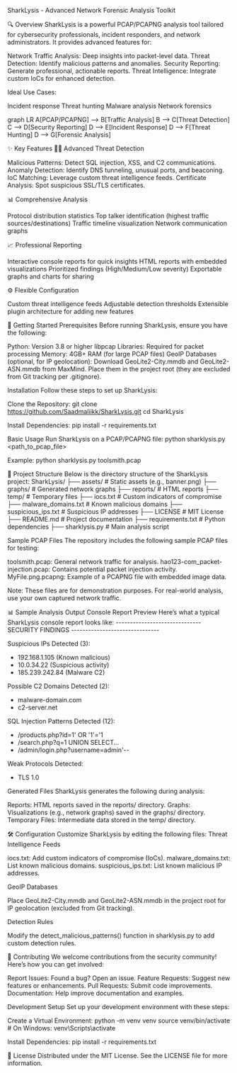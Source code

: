 
  


SharkLysis - Advanced Network Forensic Analysis Toolkit

  
  



🔍 Overview
SharkLysis is a powerful PCAP/PCAPNG analysis tool tailored for cybersecurity professionals, incident responders, and network administrators. It provides advanced features for:

Network Traffic Analysis: Deep insights into packet-level data.
Threat Detection: Identify malicious patterns and anomalies.
Security Reporting: Generate professional, actionable reports.
Threat Intelligence: Integrate custom IoCs for enhanced detection.

Ideal Use Cases:

Incident response
Threat hunting
Malware analysis
Network forensics

graph LR
  A[PCAP/PCAPNG] --> B[Traffic Analysis]
  B --> C[Threat Detection]
  C --> D[Security Reporting]
  D --> E[Incident Response]
  D --> F[Threat Hunting]
  D --> G[Forensic Analysis]


✨ Key Features
🕵️‍♂️ Advanced Threat Detection

Malicious Patterns: Detect SQL injection, XSS, and C2 communications.
Anomaly Detection: Identify DNS tunneling, unusual ports, and beaconing.
IoC Matching: Leverage custom threat intelligence feeds.
Certificate Analysis: Spot suspicious SSL/TLS certificates.

📊 Comprehensive Analysis

Protocol distribution statistics
Top talker identification (highest traffic sources/destinations)
Traffic timeline visualization
Network communication graphs

📈 Professional Reporting

Interactive console reports for quick insights
HTML reports with embedded visualizations
Prioritized findings (High/Medium/Low severity)
Exportable graphs and charts for sharing

⚙️ Flexible Configuration

Custom threat intelligence feeds
Adjustable detection thresholds
Extensible plugin architecture for adding new features


🚀 Getting Started
Prerequisites
Before running SharkLysis, ensure you have the following:

Python: Version 3.8 or higher
libpcap Libraries: Required for packet processing
Memory: 4GB+ RAM (for large PCAP files)
GeoIP Databases (optional, for IP geolocation):
Download GeoLite2-City.mmdb and GeoLite2-ASN.mmdb from MaxMind.
Place them in the project root (they are excluded from Git tracking per .gitignore).



Installation
Follow these steps to set up SharkLysis:

Clone the Repository:
git clone https://github.com/Saadmaliikk/SharkLysis.git
cd SharkLysis


Install Dependencies:
pip install -r requirements.txt



Basic Usage
Run SharkLysis on a PCAP/PCAPNG file:
python sharklysis.py <path_to_pcap_file>

Example:
python sharklysis.py toolsmith.pcap


📂 Project Structure
Below is the directory structure of the SharkLysis project:
SharkLysis/
├── assets/                  # Static assets (e.g., banner.png)
├── graphs/                  # Generated network graphs
├── reports/                 # HTML reports
├── temp/                    # Temporary files
├── iocs.txt                # Custom indicators of compromise
├── malware_domains.txt     # Known malicious domains
├── suspicious_ips.txt      # Suspicious IP addresses
├── LICENSE                 # MIT License
├── README.md               # Project documentation
├── requirements.txt        # Python dependencies
├── sharklysis.py           # Main analysis script

Sample PCAP Files
The repository includes the following sample PCAP files for testing:

toolsmith.pcap: General network traffic for analysis.
hao123-com_packet-injection.pcap: Contains potential packet injection activity.
MyFile.png.pcapng: Example of a PCAPNG file with embedded image data.

Note: These files are for demonstration purposes. For real-world analysis, use your own captured network traffic.

📊 Sample Analysis Output
Console Report Preview
Here’s what a typical SharkLysis console report looks like:
------------------------------ SECURITY FINDINGS -------------------------------

Suspicious IPs Detected (3):
  - 192.168.1.105 (Known malicious)
  - 10.0.34.22 (Suspicious activity)
  - 185.239.242.84 (Malware C2)

Possible C2 Domains Detected (2):
  - malware-domain.com
  - c2-server.net

SQL Injection Patterns Detected (12):
  - /products.php?id=1' OR '1'='1
  - /search.php?q=1 UNION SELECT...
  - /admin/login.php?username=admin'--

Weak Protocols Detected:
  - TLS 1.0

Generated Files
SharkLysis generates the following during analysis:

Reports: HTML reports saved in the reports/ directory.
Graphs: Visualizations (e.g., network graphs) saved in the graphs/ directory.
Temporary Files: Intermediate data stored in the temp/ directory.


🛠 Configuration
Customize SharkLysis by editing the following files:
Threat Intelligence Feeds

iocs.txt: Add custom indicators of compromise (IoCs).
malware_domains.txt: List known malicious domains.
suspicious_ips.txt: List known malicious IP addresses.

GeoIP Databases

Place GeoLite2-City.mmdb and GeoLite2-ASN.mmdb in the project root for IP geolocation (excluded from Git tracking).

Detection Rules

Modify the detect_malicious_patterns() function in sharklysis.py to add custom detection rules.


🤝 Contributing
We welcome contributions from the security community! Here’s how you can get involved:

Report Issues: Found a bug? Open an issue.
Feature Requests: Suggest new features or enhancements.
Pull Requests: Submit code improvements.
Documentation: Help improve documentation and examples.

Development Setup
Set up your development environment with these steps:

Create a Virtual Environment:
python -m venv venv
source venv/bin/activate  # On Windows: venv\Scripts\activate


Install Dependencies:
pip install -r requirements.txt




📜 License
Distributed under the MIT License. See the LICENSE file for more information.
